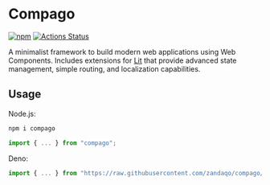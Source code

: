 # Compago

[![npm](https://img.shields.io/npm/v/compago.svg?style=flat-square)](https://www.npmjs.com/package/compago)
[![Actions Status](https://github.com/zandaqo/compago/workflows/ci/badge.svg)](https://github.com/zandaqo/compago/actions)

A minimalist framework to build modern web applications using Web Components.
Includes extensions for [Lit](https://lit.dev) that provide advanced state
management, simple routing, and localization capabilities.

## Usage

Node.js:

```bash
npm i compago
```

```javascript
import { ... } from "compago";
```

Deno:

```javascript
import { ... } from "https://raw.githubusercontent.com/zandaqo/compago/master/mod.ts"
```
